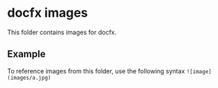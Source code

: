 # docfx images
This folder contains images for docfx.
## Example
To reference images from this folder, use the following syntax `![image](images/a.jpg)`
